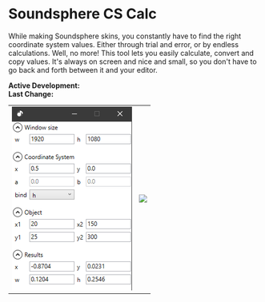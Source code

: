 # Soundsphere CS Calc
While making Soundsphere skins, you constantly have to find the right coordinate system values. Either through trial and error, or by endless calculations. Well, no more! This tool lets you easily calculate, convert and copy values. It's always on screen and nice and small, so you don't have to go back and forth between it and your editor.

**Active Development:** <br>
**Last Change:** <br>

| | |
| :---: | :---: |
| ![](/Screenshots/1-Main-Window.png) | ![](/Screenshots/.png) |
